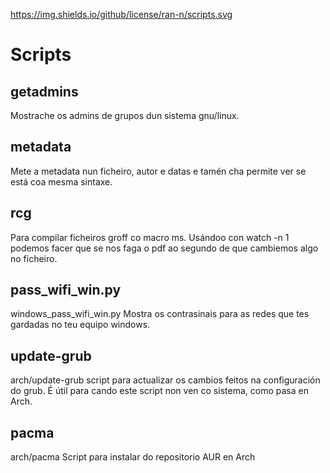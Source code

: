 https://img.shields.io/github/license/ran-n/scripts.svg
# Scripts
## getadmins
Mostrache os admins de grupos dun sistema gnu/linux.

## metadata
Mete a metadata nun ficheiro, autor e datas e tamén cha permite ver se está coa mesma sintaxe.

## rcg
Para compilar ficheiros groff co macro ms. Usándoo con watch -n 1 podemos facer que se nos faga o pdf ao segundo de que cambiemos algo no ficheiro.

## pass\_wifi\_win.py
windows\_pass\_wifi\_win.py
Mostra os contrasinais para as redes que tes gardadas no teu equipo windows.

## update-grub
arch/update-grub
script para actualizar os cambios feitos na configuración do grub. É útil para cando este script non ven co sistema, como pasa en Arch.

## pacma
arch/pacma
Script para instalar do repositorio AUR en Arch
